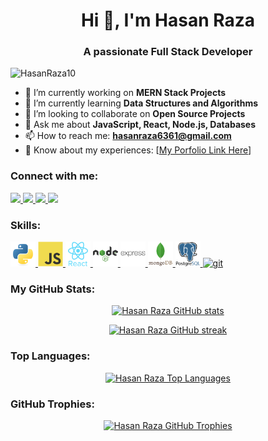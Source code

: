 <h1 align="center">Hi 👋, I'm Hasan Raza</h1>
<h3 align="center">A passionate Full Stack Developer</h3>

<p align="left"> <img src="https://komarev.com/ghpvc/?username=HasanRaza10&label=Profile%20views&color=0e75b6&style=flat" alt="HasanRaza10" /> </p>

- 🔭 I’m currently working on **MERN Stack Projects**
- 🌱 I’m currently learning **Data Structures and Algorithms**
- 👯 I’m looking to collaborate on **Open Source Projects**
- 💬 Ask me about **JavaScript, React, Node.js, Databases**
- 📫 How to reach me: **hasanraza6361@gmail.com**
- 📄 Know about my experiences: [[My Porfolio Link Here](https://hasan-raza-portfolio.onrender.com/)]

<h3 align="left">Connect with me:</h3>
<p align="left"> 
    <a href="https://www.linkedin.com/in/hasan-raza-b35752262" target="_blank">
        <img src="https://img.shields.io/badge/-LinkedIn-%230077B5?style=for-the-badge&logo=linkedin&logoColor=white" target="_blank" />
    </a>
    <a href="https://x.com/HasanRaza133977?t=xuSdo_HfbueccDNIAwkvGw&s=09" target="_blank">
        <img src="https://img.shields.io/badge/-Twitter-1DA1F2?style=for-the-badge&logo=twitter&logoColor=white" target="_blank" />
    </a>
    <a href="https://stackoverflow.com/users/31053411/hasan-raza" target="_blank">
        <img src="https://img.shields.io/badge/-StackOverflow-FE7A16?style=for-the-badge&logo=stackoverflow&logoColor=white" target="_blank" />
    </a>
    <a href="https://medium.com/@yourmediumusername" target="_blank">
        <img src="https://img.shields.io/badge/-Medium-black?style=for-the-badge&logo=medium&logoColor=white" target="_blank" />
    </a>
</p>

<h3 align="left">Skills:</h3>
<p align="left">
    <a href="https://www.python.org" target="_blank" rel="noreferrer"> <img src="https://raw.githubusercontent.com/devicons/devicon/master/icons/python/python-original.svg" alt="python" width="40" height="40"/> </a>
    <a href="https://www.javascript.com" target="_blank" rel="noreferrer"> <img src="https://raw.githubusercontent.com/devicons/devicon/master/icons/javascript/javascript-original.svg" alt="javascript" width="40" height="40"/> </a>
    <a href="https://react.dev/" target="_blank" rel="noreferrer"> <img src="https://raw.githubusercontent.com/devicons/devicon/master/icons/react/react-original-wordmark.svg" alt="react" width="40" height="40"/> </a>
    <a href="https://nodejs.org" target="_blank" rel="noreferrer"> <img src="https://raw.githubusercontent.com/devicons/devicon/master/icons/nodejs/nodejs-original-wordmark.svg" alt="nodejs" width="40" height="40"/> </a>
    <a href="https://expressjs.com" target="_blank" rel="noreferrer"> <img src="https://raw.githubusercontent.com/devicons/devicon/master/icons/express/express-original-wordmark.svg" alt="express" width="40" height="40"/> </a>
    <a href="https://www.mongodb.com/" target="_blank" rel="noreferrer"> <img src="https://raw.githubusercontent.com/devicons/devicon/master/icons/mongodb/mongodb-original-wordmark.svg" alt="mongodb" width="40" height="40"/> </a>
    <a href="https://www.postgresql.org" target="_blank" rel="noreferrer"> <img src="https://raw.githubusercontent.com/devicons/devicon/master/icons/postgresql/postgresql-original-wordmark.svg" alt="postgresql" width="40" height="40"/> </a>
    <a href="https://git-scm.com/" target="_blank" rel="noreferrer"> <img src="https://www.vectorlogo.zone/logos/git-scm/git-scm-icon.svg" alt="git" width="40" height="40"/> </a>
</p>

<h3 align="left">My GitHub Stats:</h3>
<p align="center">
  <a href="https://github.com/HasanRaza10">
    <img src="https://github-readme-stats.vercel.app/api?username=HasanRaza10&show_icons=true&locale=en" alt="Hasan Raza GitHub stats" />
  </a>
</p>

<p align="center">
  <a href="https://github.com/HasanRaza10">
    <img src="https://github-readme-streak-stats.vercel.app/?user=HasanRaza10&" alt="Hasan Raza GitHub streak" />
  </a>
</p>

<h3 align="left">Top Languages:</h3>
<p align="center">
  <a href="https://github.com/HasanRaza10">
    <img src="https://github-readme-stats.vercel.app/api/top-langs/?username=HasanRaza10&layout=compact&hide_border=true&locale=en" alt="Hasan Raza Top Languages" />
  </a>
</p>

<h3 align="left">GitHub Trophies:</h3>
<p align="center">
  <a href="https://github.com/ryo-ma/github-profile-trophy">
    <img src="https://github-profile-trophy.vercel.app/?username=HasanRaza10&row=1&column=7&margin-w=15&margin-h=15" alt="Hasan Raza GitHub Trophies" />
  </a>
</p>


<!--
**HasanRaza10/HasanRaza10** is a ✨ _special_ ✨ repository because its `README.md` (this file) appears on your GitHub profile.

Here are some ideas to get you started:

- 🔭 I’m currently working on ...
- 🌱 I’m currently learning ...
- 👯 I’m looking to collaborate on ...
- 🤔 I’m looking for help with ...
- 💬 Ask me about ...
- 📫 How to reach me: ...
- 😄 Pronouns: ...
- ⚡ Fun fact: ...
-->
